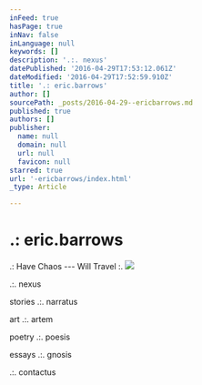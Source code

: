 ```yaml
---
inFeed: true
hasPage: true
inNav: false
inLanguage: null
keywords: []
description: '.:. nexus'
datePublished: '2016-04-29T17:53:12.061Z'
dateModified: '2016-04-29T17:52:59.910Z'
title: '.: eric.barrows'
author: []
sourcePath: _posts/2016-04-29--ericbarrows.md
published: true
authors: []
publisher:
  name: null
  domain: null
  url: null
  favicon: null
starred: true
url: '-ericbarrows/index.html'
_type: Article

---
```

# .: eric.barrows

.: Have Chaos --- Will Travel :.
![](https://s3-us-west-2.amazonaws.com/the-grid-img/p/1f5e3719c15cbe612db8b7b5f9a28752628c3e69.jpg)

.:. nexus

stories .:. narratus

art .:. artem 

poetry .:. poesis 

essays .:. gnosis

.:. contactus